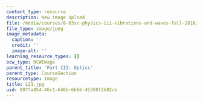 ```yaml
---
content_type: resource
description: New image Upload
file: /media/courses/8-03sc-physics-iii-vibrations-and-waves-fall-2016/807fa45446c1646b6b6645350f2b02cb_L21.jpg
file_type: image/jpeg
image_metadata:
  caption: ''
  credit: ''
  image-alt: ''
learning_resource_types: []
ocw_type: OCWImage
parent_title: 'Part III: Optics'
parent_type: CourseSection
resourcetype: Image
title: L21.jpg
uid: 807fa454-46c1-646b-6b66-45350f2b02cb
---
```

